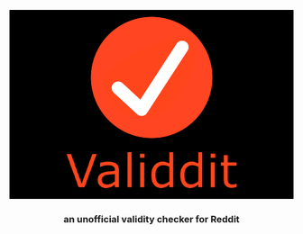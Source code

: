 <p align=center>
    <img alt="Validdit Logo" src="misc/logoandname.png">
    <h3 align=center>an unofficial validity checker for Reddit</h3>
</p>


